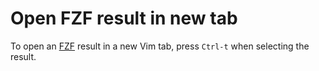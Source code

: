 # Open FZF result in new tab

To open an [FZF](https://github.com/junegunn/fzf) result in a new Vim tab, press `Ctrl-t` when selecting the result.
